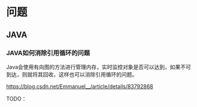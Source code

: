 # 问题

## JAVA

### JAVA如何消除引用循环的问题
Java会使用有向图的方法进行管理内存，实时监控对象是否可以达到，如果不可到达，则就将其回收，这样也可以消除引用循环的问题。

https://blog.csdn.net/Emmanuel__/article/details/83792868

TODO：
